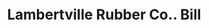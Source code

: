 ---
doi: 10.7916/D8P28988
date_other: '1880'
date_other_textual: 1880-1889
form: printed ephemera
genre:
- Invoices
name:
- Lambertville Rubber Co.
object_in_context_url: https://biggert.cul.columbia.edu/items/view/ave_biggert_00926
subject_hierarchical_geographic:
- Lambertville, New Jersey, United States
subject_name:
- Lambertville Rubber Co.
title: Lambertville Rubber Co.. Bill
sort_title: Lambertville Rubber Co.. Bill
call_number: ave_biggert_00926
coordinates:
- 40.368563,-74.943049
pid: ave_biggert_00926
identifiers: ave_biggert_00926
thumbnail: https://derivativo-2.library.columbia.edu/iiif/2/ldpd:345737/full/!256,256/0/native.jpg
permalink: /biggert/ave_biggert_00926/
layout: iiif-image-page
---